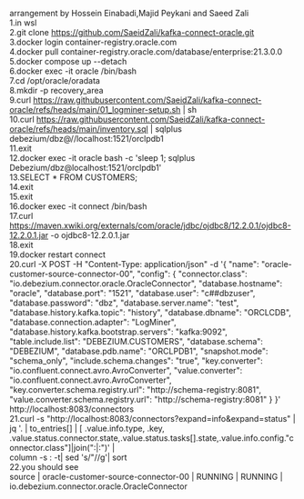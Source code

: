 arrangement by Hossein Einabadi,Majid Peykani and Saeed Zali<br>
1.in wsl<br>
2.git clone https://github.com/SaeidZali/kafka-connect-oracle.git<br>
3.docker login container-registry.oracle.com<br>
4.docker pull container-registry.oracle.com/database/enterprise:21.3.0.0<br>
5.docker compose up --detach<br>
6.docker exec -it oracle /bin/bash<br>
7.cd /opt/oracle/oradata<br>
8.mkdir -p recovery_area<br>
9.curl https://raw.githubusercontent.com/SaeidZali/kafka-connect-oracle/refs/heads/main/01_logminer-setup.sh | sh<br>
10.curl https://raw.githubusercontent.com/SaeidZali/kafka-connect-oracle/refs/heads/main/inventory.sql | sqlplus debezium/dbz@//localhost:1521/orclpdb1<br>
11.exit<br>
12.docker exec -it oracle bash -c 'sleep 1; sqlplus Debezium/dbz@localhost:1521/orclpdb1'<br>
13.SELECT * FROM CUSTOMERS;<br>
14.exit<br>
15.exit<br>
16.docker exec -it connect /bin/bash<br>
17.curl https://maven.xwiki.org/externals/com/oracle/jdbc/ojdbc8/12.2.0.1/ojdbc8-12.2.0.1.jar -o ojdbc8-12.2.0.1.jar<br>
18.exit<br>
19.docker restart connect<br>
20.curl -X POST -H "Content-Type: application/json" -d '{ "name": "oracle-customer-source-connector-00", "config": { "connector.class": "io.debezium.connector.oracle.OracleConnector", "database.hostname": "oracle", "database.port": "1521", "database.user": "c##dbzuser", "database.password": "dbz", "database.server.name": "test", "database.history.kafka.topic": "history", "database.dbname": "ORCLCDB", "database.connection.adapter": "LogMiner", "database.history.kafka.bootstrap.servers": "kafka:9092", "table.include.list": "DEBEZIUM.CUSTOMERS", "database.schema": "DEBEZIUM", "database.pdb.name": "ORCLPDB1", "snapshot.mode": "schema_only", "include.schema.changes": "true", "key.converter": "io.confluent.connect.avro.AvroConverter", "value.converter": "io.confluent.connect.avro.AvroConverter", "key.converter.schema.registry.url": "http://schema-registry:8081", "value.converter.schema.registry.url": "http://schema-registry:8081" } }' http://localhost:8083/connectors<br>
21.curl -s "http://localhost:8083/connectors?expand=info&expand=status" | \
jq '. | to_entries[] | [ .value.info.type, .key, .value.status.connector.state,.value.status.tasks[].state,.value.info.config."connector.class"]|join(":|:")' | \
column -s : -t| sed 's/\"//g'| sort<br>
22.you should see<br>
source | oracle-customer-source-connector-00 | RUNNING | RUNNING | io.debezium.connector.oracle.OracleConnector<br>
